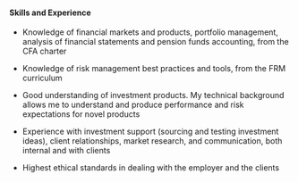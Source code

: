 #### Skills and Experience

- Knowledge of financial markets and products, portfolio management, analysis of financial statements and pension funds accounting, from the CFA charter

- Knowledge of risk management best practices and tools, from the FRM curriculum

- Good understanding of investment products. My technical background allows me to understand and produce performance and risk expectations for novel products

- Experience with investment support (sourcing and testing investment ideas), client relationships, market research, and communication, both internal and with clients

- Highest ethical standards in dealing with the employer and the clients